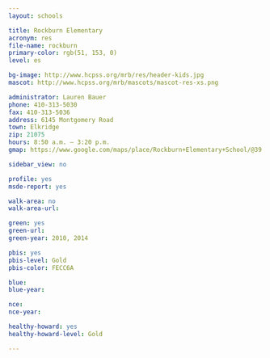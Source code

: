 ```yaml
---
layout: schools

title: Rockburn Elementary
acronym: res
file-name: rockburn
primary-color: rgb(51, 153, 0)
level: es

bg-image: http://www.hcpss.org/mrb/res/header-kids.jpg
mascot: http://www.hcpss.org/mrb/mascots/mascot-res-xs.png

administrator: Lauren Bauer
phone: 410-313-5030
fax: 410-313-5036
address: 6145 Montgomery Road
town: Elkridge
zip: 21075
hours: 8:50 a.m. – 3:20 p.m.
gmap: https://www.google.com/maps/place/Rockburn+Elementary+School/@39.215107,-76.770499,17z/data=!3m1!4b1!4m2!3m1!1s0x89b7e1d00e9e0271:0x64d0e21fad28ee58?hl=en

sidebar_view: no

profile: yes
msde-report: yes 

walk-area: no
walk-area-url:

green: yes
green-url:
green-year: 2010, 2014

pbis: yes
pbis-level: Gold
pbis-color: FECC6A

blue: 
blue-year:

nce:
nce-year:

healthy-howard: yes
healthy-howard-level: Gold

---
```

